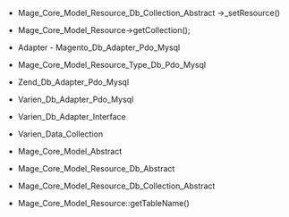
- Mage_Core_Model_Resource_Db_Collection_Abstract ->_setResource()
- Mage_Core_Model_Resource->getCollection();
- Adapter - Magento_Db_Adapter_Pdo_Mysql
- Mage_Core_Model_Resource_Type_Db_Pdo_Mysql
- Zend_Db_Adapter_Pdo_Mysql
- Varien_Db_Adapter_Pdo_Mysql
- Varien_Db_Adapter_Interface
- Varien_Data_Collection

- Mage_Core_Model_Abstract
- Mage_Core_Model_Resource_Db_Abstract
- Mage_Core_Model_Resource_Db_Collection_Abstract
- Mage_Core_Model_Resource::getTableName()
